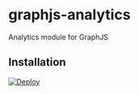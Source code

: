 # graphjs-analytics

Analytics module for GraphJS


## Installation

[![Deploy](https://www.herokucdn.com/deploy/button.svg)](https://heroku.com/deploy?template=https://github.com/phonetworks/graphjs-analytics/tree/master)